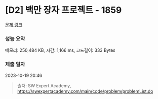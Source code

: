 # [D2] 백만 장자 프로젝트 - 1859 

[문제 링크](https://swexpertacademy.com/main/code/problem/problemDetail.do?contestProbId=AV5LrsUaDxcDFAXc) 

### 성능 요약

메모리: 250,484 KB, 시간: 1,166 ms, 코드길이: 333 Bytes

### 제출 일자

2023-10-19 20:46



> 출처: SW Expert Academy, https://swexpertacademy.com/main/code/problem/problemList.do